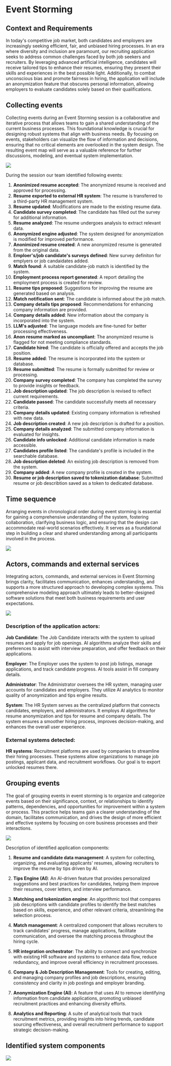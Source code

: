 # Event Storming

## Context and Requirements

In today's competitive job market, both candidates and employers are increasingly seeking efficient, fair, and unbiased hiring processes. In an era where diversity and inclusion are paramount, our recruiting application seeks to address common challenges faced by both job seekers and recruiters. By leveraging advanced artificial intelligence, candidates will receive tailored tips to enhance their resumes, ensuring they present their skills and experiences in the best possible light. Additionally, to combat unconscious bias and promote fairness in hiring, the application will include an anonymization feature that obscures personal information, allowing employers to evaluate candidates solely based on their qualifications.

## Collecting events

Collecting events during an Event Storming session is a collaborative and iterative process that allows teams to gain a shared understanding of the current business processes. This foundational knowledge is crucial for designing robust systems that align with business needs. By focusing on events, stakeholders can visualize the flow of information and decisions, ensuring that no critical elements are overlooked in the system design. The resulting event map will serve as a valuable reference for further discussions, modeling, and eventual system implementation.

<img src="images/1.png" />

During the session our team identified following events:


1. **Anonimized resume accepted**: The anonymized resume is received and approved for processing.
2. **Resume exported to external HR system**: The resume is transferred to a third-party HR management system.
3. **Resume updated**: Modifications are made to the existing resume data.
4. **Candidate survey completed**: The candidate has filled out the survey for additional information.
5. **Resume analyzed**: The resume undergoes analysis to extract relevant data.
6. **Anonymized engine adjusted**: The system designed for anonymization is modified for improved performance.
7. **Anonimized resume created**: A new anonymized resume is generated from the original data.
8. **Emploer's/job candidate's surveys defined**: New survey definiton for emplyers or job candaidates added.
9. **Match found**: A suitable candidate-job match is identified by the system.
10. **Employment process report generated**: A report detailing the employment process is created for review.
11. **Resume tips proposed**: Suggestions for improving the resume are generated based on analysis.
12. **Match notification sent**: The candidate is informed about the job match.
13. **Company details tips proposed**: Recommendations for enhancing company information are provided.
14. **Company details added**: New information about the company is incorporated into the system.
15. **LLM's adjusted**: The language models are fine-tuned for better processing effectiveness.
16. **Anon resume marked as uncompliant**: The anonymized resume is flagged for not meeting compliance standards.
17. **Candidate hired**: The candidate is officially offered and accepts the job position.
18. **Resume added**: The resume is incorporated into the system or database.
19. **Resume submitted**: The resume is formally submitted for review or processing.
20. **Company survey completed**: The company has completed the survey to provide insights or feedback.
21. **Job description updated**: The job description is revised to reflect current requirements.
22. **Candidate passed**: The candidate successfully meets all necessary criteria.
23. **Company details updated**: Existing company information is refreshed with new data.
24. **Job description created**: A new job description is drafted for a position.
25. **Company details analyzed**: The submitted company information is evaluated for insights.
26. **Candidate info unlocked**: Additional candidate information is made accessible.
27. **Candidates profile listed**: The candidate's profile is included in the searchable database.
28. **Job description deleted**: An existing job description is removed from the system.
29. **Company added**: A new company profile is created in the system.
30. **Resume or job description saved to tokenization database**: Submitted resume or job describtion saved as a token to dedicated database.


## Time sequence

Arranging events in chronological order during event storming is essential for gaining a comprehensive understanding of the system, fostering collaboration, clarifying business logic, and ensuring that the design can accommodate real-world scenarios effectively. It serves as a foundational step in building a clear and shared understanding among all participants involved in the process.

<img src="images/2.png" />

## Actors, commands and external services

Integrating actors, commands, and external services in Event Storming brings clarity, facilitates communication, enhances understanding, and supports a more structured approach to developing complex systems. This comprehensive modeling approach ultimately leads to better-designed software solutions that meet both business requirements and user expectations.

<img src="images/3.png" />

### Description of the application actors:

**Job Candidate**: The Job Candidate interacts with the system to upload resumes and apply for job openings. AI algorithms analyze their skills and preferences to assist with interview preparation, and offer feedback on their applications.

**Employer**: The Employer uses the system to post job listings, manage applications, and track candidate progress. AI tools assist in fill company details.

**Administrator**: The Administrator oversees the HR system, managing user accounts for candidates and employers. They utilize AI analytics to monitor quality of anonymization and tips engine results.

**System**: The HR System serves as the centralized platform that connects candidates, employers, and administrators. It employs AI algorithms for resume anonymization and tips for resume and company details. The system ensures a smoother hiring process, improves decision-making, and enhances the overall user experience.

### External systems detected:

**HR systems**: Recruitment platforms are used by companies to streamline their hiring processes. These systems allow organizations to manage job postings, applicant data, and recruitment workflows. Our goal is to export unlocked resumes there.

## Grouping events

The goal of grouping events in event storming is to organize and categorize events based on their significance, context, or relationships to identify patterns, dependencies, and opportunities for improvement within a system or process. This practice helps teams gain a clearer understanding of the domain, facilitates communication, and drives the design of more efficient and effective systems by focusing on core business processes and their interactions.

<img src="images/4.png" />

Description of identified application components:

1. **Resume and candidate data management**: A system for collecting, organizing, and evaluating applicants' resumes, allowing recruiters to improve the resume by tips driven by AI.

2. **Tips Engine (AI)**: An AI-driven feature that provides personalized suggestions and best practices for candidates, helping them improve their resumes, cover letters, and interview performance.

3. **Matching and tokenization engine**: An algorithmic tool that compares job descriptions with candidate profiles to identify the best matches based on skills, experience, and other relevant criteria, streamlining the selection process.

4. **Match management**: A centralized component that allows recruiters to track candidates' progress, manage applications, facilitate communication, and oversee the matching process throughout the hiring cycle.

5. **HR integration orchestrator**: The ability to connect and synchronize with existing HR software and systems to enhance data flow, reduce redundancy, and improve overall efficiency in recruitment processes.

6. **Company & Job Description Management**: Tools for creating, editing, and managing company profiles and job descriptions, ensuring consistency and clarity in job postings and employer branding.

7. **Anonymization Engine (AI)**: A feature that uses AI to remove identifying information from candidate applications, promoting unbiased recruitment practices and enhancing diversity efforts.

8. **Analytics and Reporting**: A suite of analytical tools that track recruitment metrics, providing insights into hiring trends, candidate sourcing effectiveness, and overall recruitment performance to support strategic decision-making.

## Identified system components

  <img src="images/components.jpg" />



